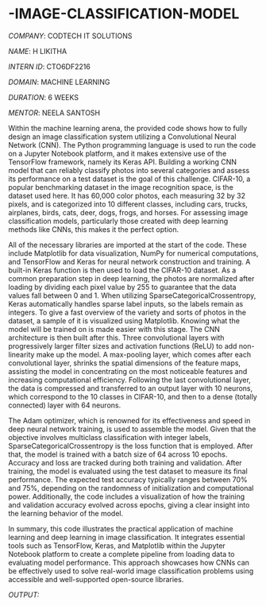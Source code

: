 # -IMAGE-CLASSIFICATION-MODEL

*COMPANY*: CODTECH IT SOLUTIONS

*NAME*: H LIKITHA

*INTERN ID*: CTO6DF2216

*DOMAIN*: MACHINE LEARNING

*DURATION*: 6 WEEKS

*MENTOR*: NEELA SANTOSH

Within the machine learning arena, the provided code shows how to fully design an image classification system utilizing a Convolutional Neural Network (CNN).  The Python programming language is used to run the code on a Jupyter Notebook platform, and it makes extensive use of the TensorFlow framework, namely its Keras API.  Building a working CNN model that can reliably classify photos into several categories and assess its performance on a test dataset is the goal of this challenge.  CIFAR-10, a popular benchmarking dataset in the image recognition space, is the dataset used here.  It has 60,000 color photos, each measuring 32 by 32 pixels, and is categorized into 10 different classes, including cars, trucks, airplanes, birds, cats, deer, dogs, frogs, and horses. For assessing image classification models, particularly those created with deep learning methods like CNNs, this makes it the perfect option.

 All of the necessary libraries are imported at the start of the code.  These include Matplotlib for data visualization, NumPy for numerical computations, and TensorFlow and Keras for neural network construction and training.  A built-in Keras function is then used to load the CIFAR-10 dataset.  As a common preparation step in deep learning, the photos are normalized after loading by dividing each pixel value by 255 to guarantee that the data values fall between 0 and 1.  When utilizing SparseCategoricalCrossentropy, Keras automatically handles sparse label inputs, so the labels remain as integers. To give a fast overview of the variety and sorts of photos in the dataset, a sample of it is visualized using Matplotlib.  Knowing what the model will be trained on is made easier with this stage.  The CNN architecture is then built after this.  Three convolutional layers with progressively larger filter sizes and activation functions (ReLU) to add non-linearity make up the model.  A max-pooling layer, which comes after each convolutional layer, shrinks the spatial dimensions of the feature maps, assisting the model in concentrating on the most noticeable features and increasing computational efficiency. Following the last convolutional layer, the data is compressed and transferred to an output layer with 10 neurons, which correspond to the 10 classes in CIFAR-10, and then to a dense (totally connected) layer with 64 neurons.

 The Adam optimizer, which is renowned for its effectiveness and speed in deep neural network training, is used to assemble the model.  Given that the objective involves multiclass classification with integer labels, SparseCategoricalCrossentropy is the loss function that is employed.  After that, the model is trained with a batch size of 64 across 10 epochs.  Accuracy and loss are tracked during both training and validation. After training, the model is evaluated using the test dataset to measure its final performance. The expected test accuracy typically ranges between 70% and 75%, depending on the randomness of initialization and computational power. Additionally, the code includes a visualization of how the training and validation accuracy evolved across epochs, giving a clear insight into the learning behavior of the model.

In summary, this code illustrates the practical application of machine learning and deep learning in image classification. It integrates essential tools such as TensorFlow, Keras, and Matplotlib within the Jupyter Notebook platform to create a complete pipeline from loading data to evaluating model performance. This approach showcases how CNNs can be effectively used to solve real-world image classification problems using accessible and well-supported open-source libraries.

*OUTPUT:*









 
